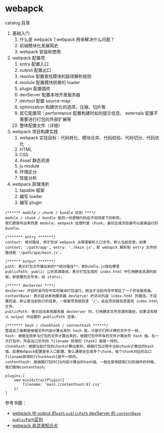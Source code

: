 # webapck

catalog 目录

1. 基础入门
    1. 什么是 webpack？webpack 用来解决什么问题？
    1. 前端模块化发展简史
    1. webpack 安装和使用
1. webpack 配置项
    1. entry 配置入口
    1. output 配置出口
    1. resolve 配置查找模块的路径解析规则
    1. module 配置模块转换的 loader
    1. plugin 配置插件
    1. devServer 配置本地开发服务器
    1. devtool 配置 source-map
    1. optimization 构建优化的选项，压缩、切片等
    1. 其它配置项：performance 配置构建时如何提示信息、 externals 配置不需要进行打包的外部扩展等
    1. 整体配置文件（详细）
1. webpack 项目构建实践
    1. webpack 实现目标：代码转化、模块合并、代码校验、代码切分、代码优化
    1. HTML
    1. CSS
    1. Asset 静态资源
    1. js module
    1. 环境区分
    1. 性能分析
1. webpack 原理浅析
    1. tapable 框架
    1. 编写 loader
    1. 编写 plugin

```
/****** module / chunk / bundle 区别 ****/
module / chunk / bundle 是同一份逻辑代码在不同场景下的称呼。
我们直接写出来的是 module; webpack 处理时是 chunk; 最后生成浏览器可以直接运行的 bundle。

/******* entry *******/
context: 绝对路径，用于告诉 webpack 从哪里解析入口文件。默认当前目录。如果 context: '/path/app', entry: './main.js'，那 webapck 解析到 entry 文件的路径是 '/path/app/main.js'。

/****** output *******/
path: 表示打包文件输出到的**绝对路径**，即bundle.js放在哪里
publicPath: public 公共资源路径，表示打包生成的 index.html 中引用静态资源的前缀，即放置的文件夹，如 static。

/****** devServer ****/
devServer 开启时会内存中实时编译打包运行，相当于当前内存中常驻了一个开发服务器。
contentBase: 表示启动本地服务器 devServer 时访问内容 index.html 的路径。不设置的话，默认是当前执行的目录，一般是项目根目录 '/'。会在项目根目录查找 index.html 文件。
publicPath: 表示启动本地服务器 devServer 时，引用静态文件资源的路径，如果没有默认 output 中设置的 publicPath 目录。

/******* hash / chunkhash / contenthash ******/
首选这三者都是根据文件内容计算出来的 hash 值，只是它们所计算的文件不一样。
hash: 根据全部参与打包的文件计算出来的，根据打包中所有的文件计算出的 hash 值。在一次打包中，所有出口文件的 filename 获得的 [hash] 都是一样的。
chunkhash：根据当前打包的chunk计算出来的，根据打包过程中当前chunk计算出的hash值。如果Webpack配置是多入口配置，那么通常会生成多个chunk，每个chunk对应的出口filename获得的[chunkhash]是不一样的。
contenthash: 是根据打包时CSS内容计算出的hash值。一般在使用提取CSS的插件的时候，我们使用contenthash。

plugins:[
    new miniExtractPlugin({
        filename: 'main.[contenthash:8].css'
    })
]
```

参考书籍：

-  [webpack 中 output 的`path` `publicPath` devServer 的 `contentBase` `publicPath`区别](https://juejin.im/post/5bb085dd6fb9a05cd24da5cf)
- [webpack 易混淆知识点](https://www.cnblogs.com/skychx/tag/Webpack/)
